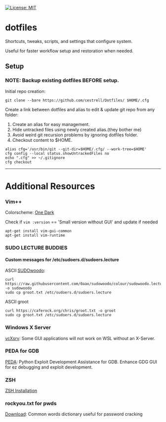 [![License: MIT](https://img.shields.io/badge/License-MIT-green.svg)](https://opensource.org/licenses/MIT)

# dotfiles
Shortcuts, tweaks, scripts, and settings that configure system.

Useful for faster workflow setup and restoration when needed.

## Setup

### NOTE: Backup existing dotfiles BEFORE setup.

Initial repo creation:
```
git clone --bare https://github.com/cestrell/Dotfiles/ $HOME/.cfg
```

Create a link between dotfiles and alias to edit & update git repo from any folder:
1. Create an alias for easy management.
2. Hide untracked files using newly created alias.(they bother me)
3. Avoid weird git recursion problems by ignoring dotfiles folder.
4. Checkout content to $HOME.

```
alias cfg='/usr/bin/git --git-dir=$HOME/.cfg/ --work-tree=$HOME'
cfg config --local status.showUntrackedFiles no
echo ".cfg" >> ~/.gitignore
cfg checkout
```
---
# Additional Resources

### Vim++
Colorscheme: [One Dark](https://github.com/joshdick/onedark.vim)

Check if `vim :version` == 'Small version without GUI' and update if needed
```
apt-get install vim-gui-common
apt-get install vim-runtime
```

### SUDO LECTURE BUDDIES
#### Custom messages for /etc/sudoers.d/sudoers.lecture

ASCII [SUDOwoodo](https://github.com/0aax/sudowoodo):
```
curl https://raw.githubusercontent.com/0aax/sudowoodo/colour/sudowoodo.lecture -o sudowoodo
sudo cp groot.txt /etc/sudoers.d/sudoers.lecture
```
ASCII groot
```
curl https://caferock.org/chris/groot.txt -o groot
sudo cp groot.txt /etc/sudoers.d/sudoers.lecture
```

### Windows X Server
[vcXsrv](https://sourceforge.net/projects/vcxsrv/): Some GUI applications will not work on WSL without an X-Server.

### PEDA for GDB
[PEDA](https://github.com/longld/peda): Python Exploit Development Assistance for GDB. Enhance GDG GUI for ez debugging and exploit development.

### ZSH
[ZSH Installation](https://github.com/ohmyzsh/ohmyzsh#basic-installation)

### rockyou.txt for pwds
[Download](https://github.com/brannondorsey/naive-hashcat/releases/download/data/rockyou.txt): Common words dictionary useful for password cracking

